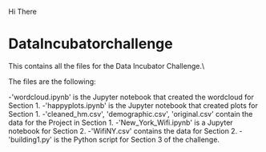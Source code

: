 


Hi There

# DataIncubatorchallenge
This contains all the files for the Data Incubator Challenge.\\

The files are the following:

-'wordcloud.ipynb' is the Jupyter notebook that created the wordcloud for Section 1.
-'happyplots.ipynb' is the Jupyter notebook that created plots for Section 1.
-'cleaned_hm.csv', 'demographic.csv', 'original.csv' contain the data for the Project in Section 1.
-'New_York_Wifi.ipynb' is a Jupyter notebook for Section 2.
-'WifiNY.csv' contains the data for Section 2.
-'building1.py' is the Python script for Section 3 of the challenge.


